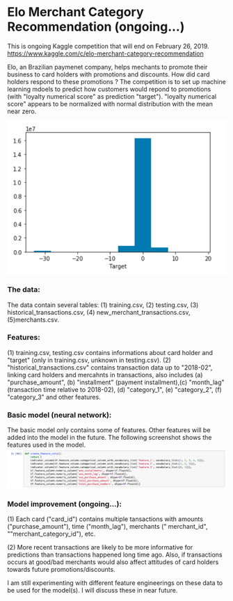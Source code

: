 # Elo Merchant Category Recommendation (ongoing...)
This is ongoing Kaggle competition that will end on February 26, 2019.
https://www.kaggle.com/c/elo-merchant-category-recommendation

Elo, an Brazilian paymenet company, helps mechants to promote their business to card holders with promotions and discounts. 
How did card holders respond to these promotions ?  The competition is to set up machine learning mdoels to predict how customers would repond to promotions (with "loyalty numerical score" as prediction "target").  "loyalty numerical score" appears to be normalized with normal distribution with the mean near zero.   
  
![alt text](https://github.com/Jun-depo/Merchant-Category-Recommendaton/blob/master/target.png)

### The data:

The data contain several tables:
(1) training.csv, 
(2) testing.csv, 
(3) historical_transactions.csv, 
(4) new_merchant_transactions.csv, 
(5)merchants.csv.  

### Features: 
(1) training.csv, testing.csv contains informations about card holder and "target" (only in training.csv, unknown in testing.csv). 
(2) "historical_transactions.csv" contains transaction data up to "2018-02", linking card holders and mercahnts in transactions, also includes (a) "purchase_amount", (b) "installment" (payment installment),(c) "month_lag" (transaction time relative to 2018-02),  (d) "category_1", (e) "category_2", (f)  "category_3" and other features. 

### Basic model (neural network):

The basic model only contains some of features.  Other features will be added into the model in the future.  The following screenshot shows the features used in the model.   
![alt text](https://github.com/Jun-depo/Merchant-Category-Recommendaton/blob/master/basic_features.png) 

### Model improvement (ongoing...):

(1) Each card ("card_id") contains multiple tansactions with amounts ("purchase_amount"), time ("month_lag"), merchants ("	merchant_id", ""merchant_category_id"), etc.  

(2) More recent transactions are likely to be more informative for predictions than transactions happened long time ago.  Also, if transactions occurs at good/bad merchants would also affect attitudes of card holders  towards future promotions/discounts. 

I am still experimenting with different feature engineerings on these data to be used for the model(s).  I will discuss these in near future.  



